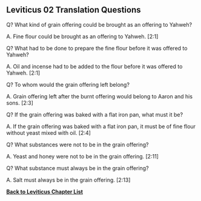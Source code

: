 ## Leviticus 02 Translation Questions ##

Q? What kind of grain offering could be brought as an offering to Yahweh?

A. Fine flour could be brought as an offering to Yahweh. [2:1]

Q? What had to be done to prepare the fine flour before it was offered to Yahweh?

A. Oil and incense had to be added to the flour before it was offered to Yahweh. [2:1]

Q? To whom would the grain offering left belong?

A. Grain offering left after the burnt offering would belong to Aaron and his sons. [2:3]

Q? If the grain offering was baked with a flat iron pan, what must it be?

A. If the grain offering was baked with a flat iron pan, it must be of fine flour without yeast mixed with oil. [2:4]

Q? What substances were not to be in the grain offering?

A. Yeast and honey were not to be in the grain offering. [2:11]

Q? What substance must always be in the grain offering?

A. Salt must always be in the grain offering. [2:13]

__[Back to Leviticus Chapter List](./)__

